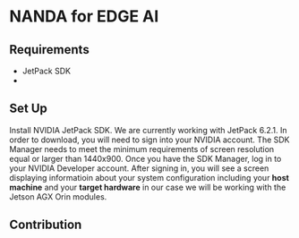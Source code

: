 # NANDA for EDGE AI 

## Requirements
* JetPack SDK
* 

## Set Up

Install NVIDIA JetPack SDK. We are currently working with JetPack 6.2.1. In order to download, you will need to sign into your NVIDIA account. The SDK Manager needs to meet the minimum requirements of screen resolution equal or larger than 1440x900. Once you have the SDK Manager, log in to your NVIDIA Developer account. After signing in, you will see a screen displaying informatioin about your system configuration including your **host machine** and your **target hardware** in our case we will be working with the Jetson AGX Orin modules.


## Contribution 
